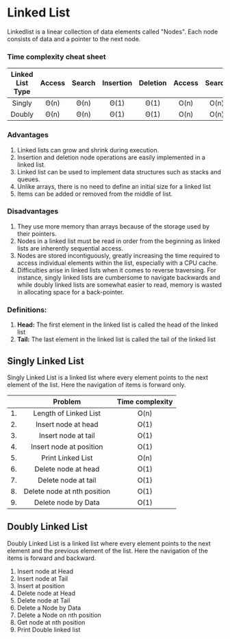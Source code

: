 # Linked List 
Linkedlist is a linear collection of data elements called "Nodes". Each node consists of data and a pointer to the next node. 

### Time complexity cheat sheet

|Linked List Type|Access|Search|Insertion|Deletion|Access|Search|Insertion|Deletion|
|:---:|:---:|:---:|:---:|:---:|:---:|:---:|:---:|:---:|
|Singly|Θ(n)|Θ(n)|Θ(1)|Θ(1)|O(n)|O(n)|O(1)|O(1)|O(n)|
|Doubly|Θ(n)|Θ(n)|Θ(1)|Θ(1)|O(n)|O(n)|O(1)|O(1)|O(n)|

### Advantages
1. Linked lists can grow and shrink during execution.  
2. Insertion and deletion node operations are easily implemented in a linked list.
3. Linked list can be used to implement data structures such as stacks and queues.
4. Unlike arrays, there is no need to define an initial size for a linked list 
5. Items can be added or removed from the middle of list.
 
### Disadvantages
1. They use more memory than arrays because of the storage used by their pointers.
2. Nodes in a linked list must be read in order from the beginning as linked lists are inherently sequential access.
3. Nodes are stored incontiguously, greatly increasing the time required to access individual elements within the list, especially with a CPU cache.
4. Difficulties arise in linked lists when it comes to reverse traversing. For instance, singly linked lists are cumbersome to navigate backwards and while doubly linked lists are somewhat easier to read, memory is wasted in allocating space for a back-pointer.

### Definitions:
1. **Head:** The first element in the linked list is called the head of the linked list
2. **Tail:** The last element in the linked list is called the tail of the linked list

## Singly Linked List
Singly Linked List is a linked list where every element points to the next element of the list. Here the navigation of items is forward only.



|   |Problem|Time complexity|
|---|:---:|:---:|
|1. |Length of Linked List|O(n)|
|2. |Insert node at head|O(1)|
|3. |Insert node at tail|O(1)|
|4. |Insert node at position|O(1)|
|5. |Print Linked List|O(n)|
|6. |Delete node at head|O(1)|
|7. |Delete node at tail|O(1)|
|8. |Delete node at nth position|O(1)|
|9. |Delete node by Data|O(1)|

## Doubly Linked List
Doubly Linked List is a linked list where every element points to the next element and the previous element of the list. Here the navigation of the items is forward and backward.  
1. Insert node at Head
2. Insert node at Tail
3. Insert at position
4. Delete node at Head
5. Delete node at Tail
6. Delete a Node by Data
7. Delete a Node on nth position
8. Get node at nth position
9. Print Double linked list